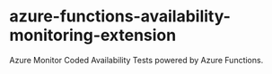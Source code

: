 # azure-functions-availability-monitoring-extension
Azure Monitor Coded Availability Tests powered by Azure Functions.
